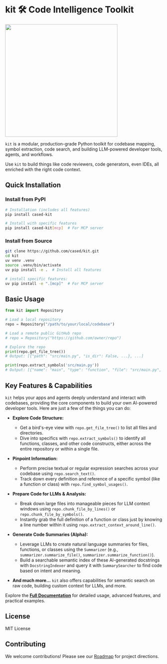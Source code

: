# kit 🛠️ Code Intelligence Toolkit


<img src="https://github.com/user-attachments/assets/7bdfa9c6-94f0-4ee0-9fdd-cbd8bd7ec060" width="360">

`kit` is a modular, production-grade Python toolkit for codebase mapping, symbol extraction, code search, and building LLM-powered developer tools, agents, and workflows. 

Use `kit` to build things like code reviewers, code generators, even IDEs, all enriched with the right code context.

## Quick Installation

### Install from PyPI

```bash
# Installation (includes all features)
pip install cased-kit

# Install with specific features
pip install cased-kit[mcp]  # For MCP server
```

### Install from Source

```bash
git clone https://github.com/cased/kit.git
cd kit
uv venv .venv
source .venv/bin/activate
uv pip install -e .  # Install all features

# install specific features: 
uv pip install -e ".[mcp]"  # For MCP server
```

## Basic Usage

```python
from kit import Repository

# Load a local repository
repo = Repository("/path/to/your/local/codebase")

# Load a remote public GitHub repo
# repo = Repository("https://github.com/owner/repo")

# Explore the repo
print(repo.get_file_tree())
# Output: [{"path": "src/main.py", "is_dir": False, ...}, ...]

print(repo.extract_symbols('src/main.py'))
# Output: [{"name": "main", "type": "function", "file": "src/main.py", ...}, ...]
```

## Key Features & Capabilities

`kit` helps your apps and agents deeply understand and interact with codebases, providing the core components to build your own AI-powered developer tools. Here are just a few of the things you can do:

*   **Explore Code Structure:**
    *   Get a bird's-eye view with `repo.get_file_tree()` to list all files and directories.
    *   Dive into specifics with `repo.extract_symbols()` to identify all functions, classes, and other code constructs, either across the entire repository or within a single file.

*   **Pinpoint Information:**
    *   Perform precise textual or regular expression searches across your codebase using `repo.search_text()`.
    *   Track down every definition and reference of a specific symbol (like a function or class) with `repo.find_symbol_usages()`.

*   **Prepare Code for LLMs & Analysis:**
    *   Break down large files into manageable pieces for LLM context windows using `repo.chunk_file_by_lines()` or `repo.chunk_file_by_symbols()`.
    *   Instantly grab the full definition of a function or class just by knowing a line number within it using `repo.extract_context_around_line()`.

*   **Generate Code Summaries (Alpha):**
    *   Leverage LLMs to create natural language summaries for files, functions, or classes using the `Summarizer` (e.g., `summarizer.summarize_file()`, `summarizer.summarize_function()`).
    *   Build a searchable semantic index of these AI-generated docstrings with `DocstringIndexer` and query it with `SummarySearcher` to find code based on intent and meaning.

*   **And much more...** `kit` also offers capabilities for semantic search on raw code, building custom context for LLMs, and more.

Explore the **[Full Documentation](https://kit.cased.com)** for detailed usage, advanced features, and practical examples.

## License

MIT License

## Contributing

We welcome contributions! Please see our [Roadmap](https://kit.cased.com/development/roadmap) for project directions.


